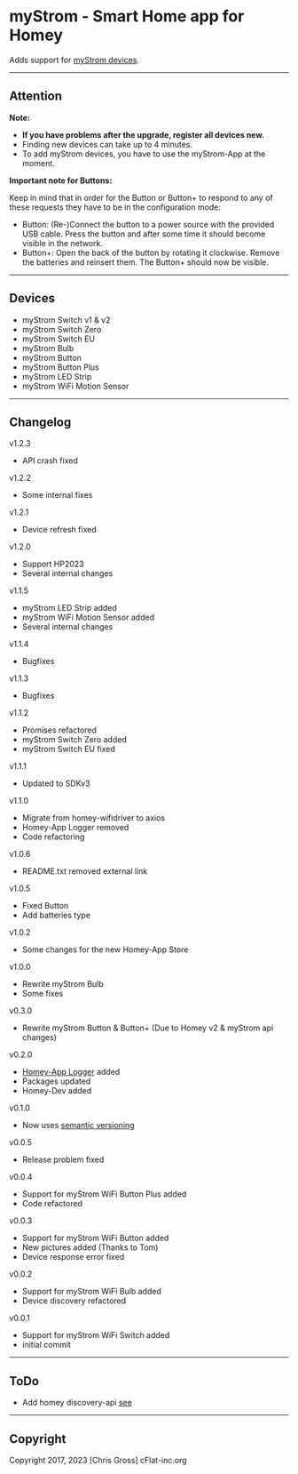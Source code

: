 # myStrom - Smart Home app for Homey

Adds support for [myStrom devices](https://mystrom.ch/smart-home/).

---

## Attention

**Note:**

* **If you have problems after the upgrade, register all devices new.**
* Finding new devices can take up to 4 minutes.
* To add myStrom devices, you have to use the myStrom-App at the moment.

**Important note for Buttons:**

Keep in mind that in order for the Button or Button+ to respond to any of these requests they have to be in the configuration mode:

* Button: (Re-)Connect the button to a power source with the provided USB cable. Press the button and after some time it should become visible in the network.
* Button+: Open the back of the button by rotating it clockwise. Remove the batteries and reinsert them. The Button+ should now be visible.

---

## Devices

* myStrom Switch v1 & v2        
* myStrom Switch Zero           
* myStrom Switch EU             
* myStrom Bulb                  
* myStrom Button                
* myStrom Button Plus           
* myStrom LED Strip             
* myStrom WiFi Motion Sensor    

---

## Changelog

v1.2.3

* API crash fixed

v1.2.2

* Some internal fixes

v1.2.1

* Device refresh fixed

v1.2.0

* Support HP2023
* Several internal changes

v1.1.5

* myStrom LED Strip added            
* myStrom WiFi Motion Sensor added
* Several internal changes

v1.1.4

* Bugfixes

v1.1.3

* Bugfixes

v1.1.2

* Promises refactored
* myStrom Switch Zero added
* myStrom Switch EU fixed

v1.1.1

* Updated to SDKv3

v1.1.0

* Migrate from homey-wifidriver to axios
* Homey-App Logger removed
* Code refactoring

v1.0.6

* README.txt removed external link

v1.0.5

* Fixed Button
* Add batteries type

v1.0.2

* Some changes for the new Homey-App Store

v1.0.0

* Rewrite myStrom Bulb
* Some fixes

v0.3.0

* Rewrite myStrom Button & Button+ (Due to Homey v2 & myStrom api changes)

v0.2.0

* [Homey-App Logger](https://community.athom.com/t/how-to-integrate-a-homey-app-logger-to-your-app-for-a-simple-global-logger-in-homey) added
* Packages updated
* Homey-Dev added

v0.1.0

* Now uses [semantic versioning](https://semver.org/)

v0.0.5

* Release problem fixed

v0.0.4

* Support for myStrom WiFi Button Plus added
* Code refactored

v0.0.3

* Support for myStrom WiFi Button added
* New pictures added (Thanks to Tom)
* Device response error fixed

v0.0.2

* Support for myStrom WiFi Bulb added
* Device discovery refactored

v0.0.1

* Support for myStrom WiFi Switch added
* initial commit

---

## ToDo

* Add homey discovery-api [see](https://github.com/rkokkelk/com.jreenen.homeyharmonyhub/blob/master/lib/discovery.js)

---

## Copyright

Copyright 2017, 2023 [Chris Gross] cFlat-inc.org
